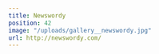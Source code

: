 ```yaml
---
title: Newswordy
position: 42
image: "/uploads/gallery__newswordy.jpg"
url: http://newswordy.com/
---
```


